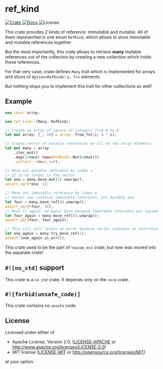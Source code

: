 # ref_kind

[![Crate](https://img.shields.io/crates/v/ref_kind.svg)](https://crates.io/crates/ref_kind)
[![Docs](https://docs.rs/ref_kind/badge.svg)](https://docs.rs/ref_kind)
![License](https://img.shields.io/badge/license-MIT%20OR%20Apache%202.0-blue.svg)

This crate provides 2 kinds of reference: immutable and mutable.
All of them represented in one enum `RefKind`, which allows to store immutable and mutable references together.

But the most importantly, this crate allows to retrieve **many** mutable references
out of the collection by creating a new collection which holds these references.

For that very case, crate defines `Many` trait which is implemented
for arrays and slices of `Option<RefKind<'a, T>>` elements.

But nothing stops you to implement this trait for other collections as well!

## Example

```rust
use core::array;

use ref_kind::{Many, RefKind};

// Create an array of square of integers from 0 to 9
let mut array: [_; 10] = array::from_fn(|i| i * i);

// Create vector of mutable references on all of the array elements
let mut many = array
    .iter_mut()
    .map(|r#mut| Some(RefKind::Mut(r#mut)))
    .collect::<Vec<_>>();

// Move out mutable reference by index 1
// It is no longer in the vector
let one = many.move_mut(1).unwrap();
assert_eq!(*one, 1);

// Move out immutable reference by index 4
// Vector now contains immutable reference, not mutable one
let four = many.move_ref(4).unwrap();
assert_eq!(*four, 16);
// Move it again: no panic here because immutable reference was copied
let four_again = many.move_ref(4).unwrap();
assert_eq!(four, four_again);

// This call will return an error because vector contains no reference by index 1
let one_again = many.try_move_ref(1);
assert!(one_again.is_err());
```

This crate used to be the part of `toucan_ecs` crate,
but now was moved into the separate crate!

## `#![no_std]` support

This crate is a `no_std` crate. It depends only on the `core` crate.

## `#![forbid(unsafe_code)]`

This crate contains no `unsafe` code.

## License

Licensed under either of

- Apache License, Version 2.0, ([LICENSE-APACHE](./LICENSE-APACHE) or <http://www.apache.org/licenses/LICENSE-2.0>)
- MIT license ([LICENSE-MIT](./LICENSE-MIT) or <http://opensource.org/licenses/MIT>)

at your option.
